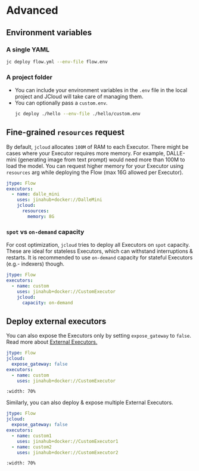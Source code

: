 # Advanced

## Environment variables

### A single YAML

```bash
jc deploy flow.yml --env-file flow.env
```


### A project folder

- You can include your environment variables in the `.env` file in the local project and JCloud will take care of managing them.
- You can optionally pass a `custom.env`.
  ```bash
  jc deploy ./hello --env-file ./hello/custom.env
  ```

## Fine-grained `resources` request

By default, `jcloud` allocates `100M` of RAM to each Executor. There might be cases where your Executor requires more memory. For example, DALLE-mini (generating image from text prompt) would need more than 100M to load the model. You can request higher memory for your Executor using `resources` arg while deploying the Flow (max 16G allowed per Executor).

```yaml
jtype: Flow
executors:
  - name: dalle_mini
    uses: jinahub+docker://DalleMini
    jcloud:
      resources:
        memory: 8G
```

### `spot` vs `on-demand` capacity

For cost optimization, `jcloud` tries to deploy all Executors on `spot` capacity. These are ideal for stateless Executors, which can withstand interruptions & restarts. It is recommended to use `on-demand` capacity for stateful Executors (e.g.- indexers) though.

```yaml
jtype: Flow
executors:
  - name: custom
    uses: jinahub+docker://CustomExecutor
    jcloud:
      capacity: on-demand
```

## Deploy external executors

You can also expose the Executors only by setting `expose_gateway` to `false`. Read more about [External Executors.](https://docs.jina.ai/how-to/external-executor/)

```yaml
jtype: Flow
jcloud:
  expose_gateway: false
executors:
  - name: custom
    uses: jinahub+docker://CustomExecutor
```

```{figure} external-executor.png
:width: 70%
```


Similarly, you can also deploy & expose multiple External Executors.

```yaml
jtype: Flow
jcloud:
  expose_gateway: false
executors:
  - name: custom1
    uses: jinahub+docker://CustomExecutor1
  - name: custom2
    uses: jinahub+docker://CustomExecutor2
```

```{figure} external-executors-multiple.png
:width: 70%
```
